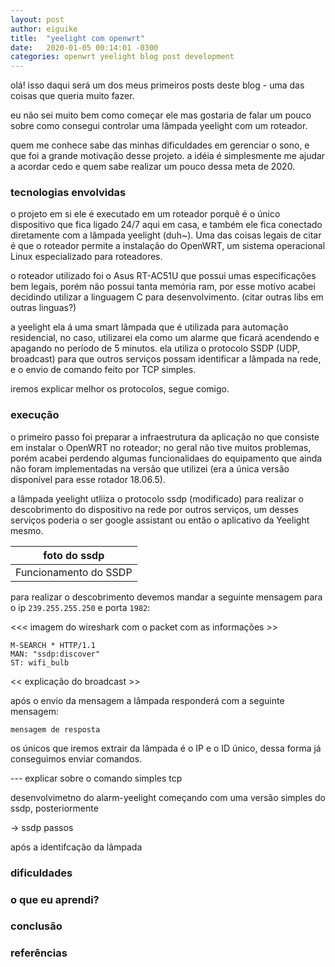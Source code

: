 ```yaml
---
layout: post
author: eiguike
title:  "yeelight com openwrt"
date:   2020-01-05 00:14:01 -0300
categories: openwrt yeelight blog post development
---
```

olá! isso daqui será um dos meus primeiros posts deste blog - uma das coisas que queria muito fazer.

eu não sei muito bem como começar ele mas gostaria de falar um pouco sobre como consegui controlar uma lâmpada yeelight com um roteador.

quem me conhece sabe das minhas dificuldades em gerenciar o sono, e que foi a grande motivação desse projeto. a idéia é simplesmente me ajudar a acordar cedo e quem sabe realizar um pouco dessa meta de 2020.

### tecnologias envolvidas

o projeto em si ele é executado em um roteador porquê é o único dispositivo que fica ligado 24/7 aqui em casa, e também ele fica conectado diretamente com a lâmpada yeelight (duh~). Uma das coisas legais de citar é que o roteador permite a instalação do OpenWRT, um sistema operacional Linux especializado para roteadores. 

o roteador utilizado foi o Asus RT-AC51U que possui umas especificações bem legais, porém não possui tanta memória ram, por esse motivo acabei decidindo utilizar a linguagem C para desenvolvimento.  (citar outras libs em outras linguas?)

a yeelight ela á uma smart lâmpada que é utilizada para automação residencial, no caso, utilizarei ela como um alarme que ficará acendendo e apagando no período de 5 minutos. ela utiliza o protocolo SSDP (UDP, broadcast) para que outros serviços possam identificar a lâmpada na rede, e o envio de comando feito por TCP simples.

iremos explicar melhor os protocolos, segue comigo.

### execução

o primeiro passo foi preparar a infraestrutura da aplicação no que consiste em instalar o OpenWRT no roteador; no geral não tive muitos problemas, porém acabei perdendo algumas funcionalidaes do equipamento que ainda não foram implementadas na versão que utilizei (era a única versão disponível para esse rotador 18.06.5).

a lâmpada yeelight utliiza o protocolo ssdp (modificado) para realizar o descobrimento do dispositivo na rede por outros serviços, um desses serviços poderia o ser google assistant ou então o aplicativo da Yeelight mesmo.

| foto do ssdp |
| -------- |
| Funcionamento do SSDP |

para realizar o descobrimento devemos mandar a seguinte mensagem para o ip `239.255.255.250` e porta `1982`: 

<<< imagem do wireshark com o packet com as informações >>
```
M-SEARCH * HTTP/1.1
MAN: "ssdp:discover"
ST: wifi_bulb
```

<< explicação do broadcast >>

após o envio da mensagem a lâmpada responderá com a seguinte mensagem:
```
mensagem de resposta
```
os únicos que iremos extrair da lâmpada é o IP e o ID único, dessa forma já conseguimos enviar comandos.





--- explicar sobre o comando simples tcp



desenvolvimetno do alarm-yeelight começando com uma versão simples do ssdp, posteriormente

-> ssdp passos


após a identifcação da lâmpada

### dificuldades

### o que eu aprendi?

### conclusão

### referências
